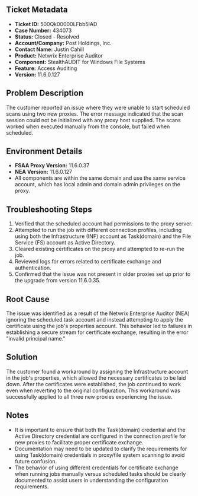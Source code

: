 ## Ticket Metadata
- **Ticket ID:** 500Qk00000LFbb5IAD
- **Case Number:** 434073
- **Status:** Closed - Resolved
- **Account/Company:** Post Holdings, Inc.
- **Contact Name:** Justin Cahill
- **Product:** Netwrix Enterprise Auditor
- **Component:** StealthAUDIT for Windows File Systems
- **Feature:** Access Auditing
- **Version:** 11.6.0.127

## Problem Description
The customer reported an issue where they were unable to start scheduled scans using two new proxies. The error message indicated that the scan session could not be initialized with any proxy host supplied. The scans worked when executed manually from the console, but failed when scheduled.

## Environment Details
- **FSAA Proxy Version:** 11.6.0.37
- **NEA Version:** 11.6.0.127
- All components are within the same domain and use the same service account, which has local admin and domain admin privileges on the proxy.

## Troubleshooting Steps
1. Verified that the scheduled account had permissions to the proxy server.
2. Attempted to run the job with different connection profiles, including using both the Infrastructure (INF) account as Task(domain) and the File Service (FS) account as Active Directory.
3. Cleared existing certificates on the proxy and attempted to re-run the job.
4. Reviewed logs for errors related to certificate exchange and authentication.
5. Confirmed that the issue was not present in older proxies set up prior to the upgrade from version 11.6.0.35.

## Root Cause
The issue was identified as a result of the Netwrix Enterprise Auditor (NEA) ignoring the scheduled task account and instead attempting to apply the certificate using the job's properties account. This behavior led to failures in establishing a secure stream for certificate exchange, resulting in the error "invalid principal name."

## Solution
The customer found a workaround by assigning the Infrastructure account in the job's properties, which allowed the necessary certificates to be laid down. After the certificates were established, the job continued to work even when reverting to the original configuration. This workaround was successfully applied to all three new proxies experiencing the issue.

## Notes
- It is important to ensure that both the Task(domain) credential and the Active Directory credential are configured in the connection profile for new proxies to facilitate proper certificate exchange.
- Documentation may need to be updated to clarify the requirements for using Task(domain) credentials in proxy/file system scanning to avoid future confusion.
- The behavior of using different credentials for certificate exchange when running jobs manually versus scheduled tasks should be clearly documented to assist users in understanding the configuration requirements.